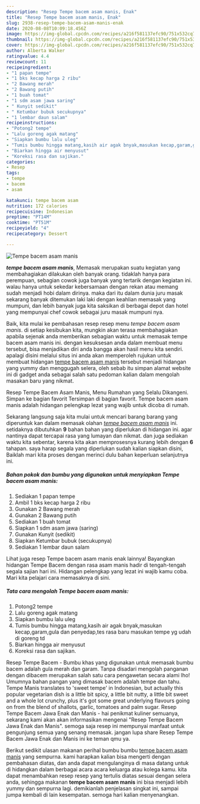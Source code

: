 ```yaml
---
description: "Resep Tempe bacem asam manis, Enak"
title: "Resep Tempe bacem asam manis, Enak"
slug: 2938-resep-tempe-bacem-asam-manis-enak
date: 2020-08-08T10:09:18.456Z
image: https://img-global.cpcdn.com/recipes/a216f581137efc90/751x532cq70/tempe-bacem-asam-manis-foto-resep-utama.jpg
thumbnail: https://img-global.cpcdn.com/recipes/a216f581137efc90/751x532cq70/tempe-bacem-asam-manis-foto-resep-utama.jpg
cover: https://img-global.cpcdn.com/recipes/a216f581137efc90/751x532cq70/tempe-bacem-asam-manis-foto-resep-utama.jpg
author: Alberta Walker
ratingvalue: 4.4
reviewcount: 11
recipeingredient:
- "1 papan tempe"
- "1 bks kecap harga 2 ribu"
- "2 Bawang merah"
- "2 Bawang putih"
- "1 buah tomat"
- "1 sdm asam jawa saring"
- " Kunyit sedikit"
- " Ketumbar bubuk secukupnya"
- "1 lembar daun salam"
recipeinstructions:
- "Potong2 tempe"
- "Lalu goreng agak matang"
- "Siapkan bumbu lalu uleg"
- "Tumis bumbu hingga matang,kasih air agak bnyak,masukan kecap,garam,gula dan penyedap,tes rasa baru masukan tempe yg udah di goreng td"
- "Biarkan hingga air menyusut"
- "Koreksi rasa dan sajikan."
categories:
- Resep
tags:
- tempe
- bacem
- asam

katakunci: tempe bacem asam 
nutrition: 172 calories
recipecuisine: Indonesian
preptime: "PT14M"
cooktime: "PT51M"
recipeyield: "4"
recipecategory: Dessert

---
```



![Tempe bacem asam manis](https://img-global.cpcdn.com/recipes/a216f581137efc90/751x532cq70/tempe-bacem-asam-manis-foto-resep-utama.jpg)

<b><i>tempe bacem asam manis</i></b>, Memasak merupakan suatu kegiatan yang membahagiakan dilakukan oleh banyak orang. tidaklah hanya para perempuan, sebagian cowok juga banyak yang tertarik dengan kegiatan ini. walau hanya untuk sekedar kebersamaan dengan rekan atau memang sudah menjadi hobi dalam dirinya. maka dari itu dalam dunia juru masak sekarang banyak ditemukan laki laki dengan keahlian memasak yang mumpuni, dan lebih banyak juga kita saksikan di berbagai depot dan hotel yang mempunyai chef cowok sebagai juru masak mumpuni nya.

Baik, kita mulai ke pembahasan resep resep menu <i>tempe bacem asam manis</i>. di setiap kesibukan kita, mungkin akan terasa membahagiakan apabila sejenak anda memberikan sebagian waktu untuk memasak tempe bacem asam manis ini. dengan kesuksesan anda dalam membuat menu tersebut, bisa menjadikan diri anda bangga akan hasil menu kita sendiri. apalagi disini melalui situs ini anda akan memperoleh rujukan untuk membuat hidangan <u>tempe bacem asam manis</u> tersebut menjadi hidangan yang yummy dan menggugah selera, oleh sebab itu simpan alamat website ini di gadget anda sebagai salah satu pedoman kalian dalam mengolah masakan baru yang nikmat.

Resep Tempe Bacem Asam Manis, Menu Rumahan yang Selalu Dikangeni. Simpan ke bagian favorit Tersimpan di bagian favorit. Tempe bacem asam manis adalah hidangan pelengkap lezat yang wajib untuk dicoba di rumah.


Sekarang langsung saja kita mulai untuk mencari barang barang yang diperuntuk kan dalam memasak olahan <u><i>tempe bacem asam manis</i></u> ini. setidaknya dibutuhkan <b>9</b> bahan bahan yang diperlukan di hidangan ini. agar nantinya dapat tercapai rasa yang lumayan dan nikmat. dan juga sediakan waktu kita sebentar, karena kita akan memprosesnya kurang lebih dengan <b>6</b> tahapan. saya harap segala yang diperlukan sudah kalian siapkan disini, Baiklah mari kita proses dengan merinci dulu bahan keperluan selanjutnya ini.

<!--inarticleads1-->

##### Bahan pokok dan bumbu yang digunakan untuk menyiapkan Tempe bacem asam manis:

1. Sediakan 1 papan tempe
1. Ambil 1 bks kecap harga 2 ribu
1. Gunakan 2 Bawang merah
1. Gunakan 2 Bawang putih
1. Sediakan 1 buah tomat
1. Siapkan 1 sdm asam jawa (saring)
1. Gunakan  Kunyit (sedikit)
1. Siapkan  Ketumbar bubuk (secukupnya)
1. Sediakan 1 lembar daun salam


Lihat juga resep Tempe bacem asam manis enak lainnya! Bayangkan hidangan Tempe Bacem dengan rasa asam manis hadir di tengah-tengah segala sajian hari ini. Hidangan pelengkap yang lezat ini wajib kamu coba. Mari kita pelajari cara memasaknya di sini. 

<!--inarticleads2-->

##### Tata cara mengolah Tempe bacem asam manis:

1. Potong2 tempe
1. Lalu goreng agak matang
1. Siapkan bumbu lalu uleg
1. Tumis bumbu hingga matang,kasih air agak bnyak,masukan kecap,garam,gula dan penyedap,tes rasa baru masukan tempe yg udah di goreng td
1. Biarkan hingga air menyusut
1. Koreksi rasa dan sajikan.


Resep Tempe Bacem - Bumbu khas yang digunakan untuk memasak bumbu bacem adalah gula merah dan garam. Tanpa disadari mengolah panganan dengan dibacem merupakan salah satu cara pengawetan secara alami lho! Umumnya bahan pangan yang dimasak bacem adalah tempe dan tahu. Tempe Manis translates to &#39;sweet tempe&#39; in Indonesian, but actually this popular vegetarian dish is a little bit spicy, a little bit nutty, a little bit sweet and a whole lot crunchy, plus it&#39;s got some great underlying flavours going on from the blend of shallots, garlic, tomatoes and palm sugar. Resep Tempe Bacem Jawa Enak dan Manis - hai penikmat kuliner semuanya, sekarang kami akan akan informasikan mengenai &#34;Resep Tempe Bacem Jawa Enak dan Manis&#34;. semoga saja resep ini mempunyai manfaat untuk pengunjung semua yang senang memasak. jangan lupa share Resep Tempe Bacem Jawa Enak dan Manis ini ke teman qmu ya. 

Berikut sedikit ulasan makanan perihal bumbu bumbu <u>tempe bacem asam manis</u> yang sempurna. kami harapkan kalian bisa mengerti dengan pembahasan diatas, dan anda dapat mengulanginya di masa datang untuk di hidangkan dalam berbagai acara acara keluarga atau kolega kamu. kita dapat menambahkan resep resep yang tertulis diatas sesuai dengan selera anda, sehingga makanan <b>tempe bacem asam manis</b> ini bisa menjadi lebih yummy dan sempurna lagi. demikianlah penjelasan singkat ini, sampai jumpa kembali di lain kesempatan. semoga hari kalian menyenangkan.
